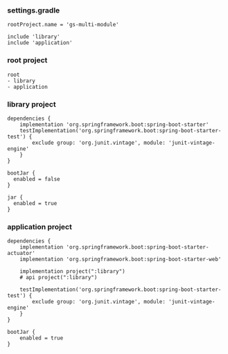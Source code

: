### settings.gradle
    rootProject.name = 'gs-multi-module'
    
    include 'library'
    include 'application'

### root project
    root
    - library
    - application

### library project
    dependencies {
        implementation 'org.springframework.boot:spring-boot-starter'
        testImplementation('org.springframework.boot:spring-boot-starter-test') {
            exclude group: 'org.junit.vintage', module: 'junit-vintage-engine'
        }
    }
    
    bootJar {
      enabled = false
    }
    
    jar {
      enabled = true
    }

### application project
    dependencies {
    	implementation 'org.springframework.boot:spring-boot-starter-actuator'
    	implementation 'org.springframework.boot:spring-boot-starter-web'
    
    	implementation project(":library")
    	# api project(":library")
    
    	testImplementation('org.springframework.boot:spring-boot-starter-test') {
    		exclude group: 'org.junit.vintage', module: 'junit-vintage-engine'
    	}
    }
    
    bootJar {
    	enabled = true
    }

